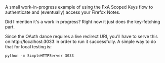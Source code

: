 
A small work-in-progress example of using the FxA Scoped Keys flow
to authenticate and (eventually) access your Firefox Notes.

Did I mention it's a work in progress?  Right now it just does the
key-fetching part.

Since the OAuth dance requires a live redirect URI, you'll have to
serve this on http://localhost:3033 in order to run it successfully.
A simple way to do that for local testing is:

```
python -m SimpleHTTPServer 3033
```
